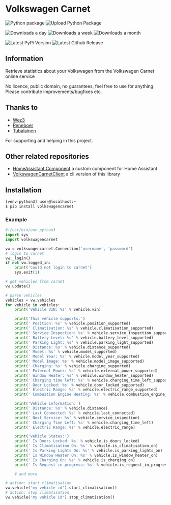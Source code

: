 # Volkswagen Carnet

![Python package](https://github.com/robinostlund/volkswagencarnet/workflows/Python%20package/badge.svg)
![Upload Python Package](https://github.com/robinostlund/volkswagencarnet/workflows/Upload%20Python%20Package/badge.svg)

![Downloads a day](https://img.shields.io/pypi/dd/volkswagencarnet?label=Downloads)
![Downloads a week](https://img.shields.io/pypi/dw/volkswagencarnet?label=Downloads%20)
![Downloads a month](https://img.shields.io/pypi/dm/volkswagencarnet?label=Downloads%20)

![Latest PyPi Version](https://img.shields.io/pypi/v/volkswagencarnet?label=Latest%20PyPi%20Version)
![Latest Github Release](https://img.shields.io/github/v/release/robinostlund/volkswagencarnet?label=Latest%20Github%20Release&sort=semver)

## Information

Retrieve statistics about your Volkswagen from the Volkswagen Carnet online service

No licence, public domain, no guarantees, feel free to use for anything. Please contribute improvements/bugfixes etc.

## Thanks to

- [Wez3](https://github.com/wez3)
- [Reneboer](https://github.com/reneboer)
- [Tubalainen](https://github.com/tubalainen)

For supporting and helping in this project.

## Other related repositories

- [HomeAssistant Component](https://github.com/robinostlund/homeassistant-volkswagencarnet) a custom component for Home Assistant
- [VolkswagenCarnetClient](https://github.com/robinostlund/volkswagencarnet-client) a cli version of this library

## Installation

```sh
[venv-python3] user@localhost:~
$ pip install volkswagencarnet
```

### Example

```python
#!/usr/bin/env python3
import sys
import volkswagencarnet

vw = volkswagencarnet.Connection('username', 'password')
# login to carnet
vw._login()
if not vw.logged_in:
    print('Could not login to carnet')
    sys.exit(1)

# get vehicles from carnet
vw.update()

# parse vehicles
vehicles = vw.vehicles
for vehicle in vehicles:
    print('Vehicle VIN: %s' % vehicle.vin)

    print('This vehicle supports:')
    print(' Position: %s' % vehicle.position_supported)
    print(' Climatisation: %s' % vehicle.climatisation_supported)
    print(' Service Inspection: %s' % vehicle.service_inspection_supported)
    print(' Battery Level: %s' % vehicle.battery_level_supported)
    print(' Parking Light: %s' % vehicle.parking_light_supported)
    print(' Distance: %s' % vehicle.distance_supported)
    print(' Model: %s' % vehicle.model_supported)
    print(' Model Year: %s' % vehicle.model_year_supported)
    print(' Model Image: %s' % vehicle.model_image_supported)
    print(' Charging: %s' % vehicle.charging_supported)
    print(' External Power: %s' % vehicle.external_power_supported)
    print(' Window Heater: %s' % vehicle.window_heater_supported)
    print(' Charging time left: %s' % vehicle.charging_time_left_supported)
    print(' Door Locked: %s' % vehicle.door_locked_supported)
    print(' Electric Range: %s' % vehicle.electric_range_supported)
    print(' Combustion Engine Heating: %s' % vehicle.combustion_engine_heating_supported)

    print('Vehicle information:')
    print(' Distance: %s' % vehicle.distance)
    print(' Last Connected: %s' % vehicle.last_connected)
    print(' Next Service: %s' % vehicle.service_inspection)
    print(' Charging Time Left: %s' % vehicle.charging_time_left)
    print(' Electric Range: %s' % vehicle.electric_range)

    print('Vehicle States:')
    print(' Is Doors Locked: %s' % vehicle.is_doors_locked)
    print(' Is Climatisation On: %s' % vehicle.is_climatisation_on)
    print(' Is Parking Lights On: %s' % vehicle.is_parking_lights_on)
    print(' Is Window Heater On: %s' % vehicle.is_window_heater_on)
    print(' Is Charging On: %s' % vehicle.is_charging_on)
    print(' Is Request in progress: %s' % vehicle.is_request_in_progress)

    # and more

# action: start climatisation
vw.vehicle('my vehicle id').start_climatisation()
# action: stop climatisation
vw.vehicle('my vehicle id').stop_climatisation()

```

